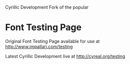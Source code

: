 Cyrillic Development Fork of the popular 

Font Testing Page
=================

Original Font Testing Page available for use at http://www.impallari.com/testing

Latest Cyrillic Development live at http://cyreal.org/testing
